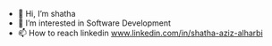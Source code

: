 - 👋 Hi, I’m shatha
- 👀 I’m interested in Software Development 
- 📫 How to reach linkedin  www.linkedin.com/in/shatha-aziz-alharbi  



